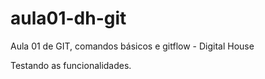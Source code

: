 # aula01-dh-git

Aula 01 de GIT, comandos básicos e gitflow - Digital House

Testando as funcionalidades.